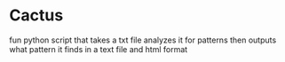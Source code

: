# Cactus
fun python script that takes a txt file analyzes it for patterns then outputs what pattern it finds in a text file and html format
